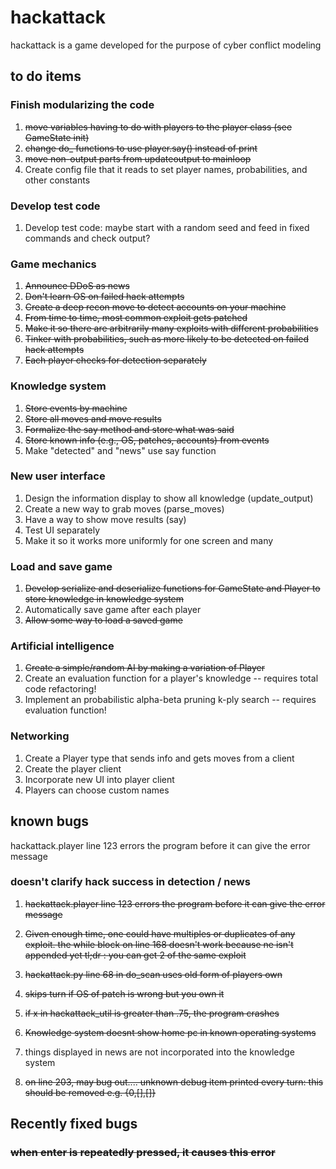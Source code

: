 # hackattack
hackattack is a game developed for the purpose of cyber conflict modeling

## to do items

### Finish modularizing the code
1. ~~move variables having to do with players to the player class (see GameState init)~~
2. ~~change do_ functions to use player.say() instead of print~~
3. ~~move non-output parts from updateoutput to mainloop~~
4. Create config file that it reads to set player names, probabilities, and other constants 

### Develop test code
1. Develop test code: maybe start with a random seed and feed in fixed commands and check output?

### Game mechanics
1. ~~Announce DDoS as news~~
2. ~~Don't learn OS on failed hack attempts~~
3. ~~Create a deep recon move to detect accounts on your machine~~
4. ~~From time to time, most common exploit gets patched~~
5. ~~Make it so there are arbitrarily many exploits with different probabilities~~
6. ~~Tinker with probabilities, such as more likely to be detected on
failed hack attempts~~
7. ~~Each player checks for detection separately~~

### Knowledge system
1. ~~Store events by machine~~
2. ~~Store all moves and move results~~
3. ~~Formalize the say method and store what was said~~
4. ~~Store known info (e.g., OS, patches, accounts) from events~~
5. Make "detected" and "news" use say function

### New user interface
1. Design the information display to show all knowledge (update_output)
2. Create a new way to grab moves (parse_moves)
3. Have a way to show move results (say)
4. Test UI separately
5. Make it so it works more uniformly for one screen and many

### Load and save game
1. ~~Develop serialize and deserialize functions for GameState and
Player to store knowledge in knowledge system~~
2. Automatically save game after each player
3. ~~Allow some way to load a saved game~~

### Artificial intelligence
1. ~~Create a simple/random AI by making a variation of Player~~
2. Create an evaluation function for a player's knowledge -- requires total code refactoring!
3. Implement an probabilistic alpha-beta pruning k-ply search -- requires evaluation function!

### Networking
1. Create a Player type that sends info and gets moves from a client
2. Create the player client
3. Incorporate new UI into player client
4. Players can choose custom names




## known bugs

hackattack.player line 123 errors the program before it can give the error message
### doesn't clarify hack success in detection / news

1. ~~hackattack.player line 123 errors the program before it can give the error message~~

2. ~~Given enough time, one could have multiples or duplicates of any exploit. the while block on line 168 doesn't work 
because ne isn't appended yet
tl;dr : you can get 2 of the same exploit~~

3. ~~hackattack.py line 68 in do_scan uses old form of players own~~
4. ~~skips turn if OS of patch is wrong but you own it~~ 
5. ~~if x in hackattack_util is greater than .75, the program crashes~~
6. ~~Knowledge system doesnt show home pc in known operating systems~~
7. things displayed in news are not incorporated into the knowledge system
8. ~~on line 203, may bug out.... unknown debug item printed every turn: this should be removed e.g. {0,[],[]}~~

## Recently fixed bugs

### ~~when enter is repeatedly pressed, it causes this error~~


